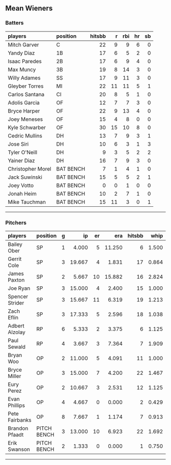 ## Mean Wieners

### Batters

 
|players           |position  | hitsbb|  r| rbi| hr| sb| 
|:-----------------|:---------|------:|--:|---:|--:|--:| 
|Mitch Garver      |C         |     22|  9|   9|  6|  0| 
|Yandy Diaz        |1B        |     17|  6|   5|  2|  0| 
|Isaac Paredes     |2B        |     17|  6|   9|  4|  0| 
|Max Muncy         |3B        |     19|  8|  14|  3|  0| 
|Willy Adames      |SS        |     17|  9|  11|  3|  0| 
|Gleyber Torres    |MI        |     22| 11|  11|  5|  1| 
|Carlos Santana    |CI        |     20|  8|   5|  1|  0| 
|Adolis Garcia     |OF        |     12|  7|   7|  3|  0| 
|Bryce Harper      |OF        |     22|  9|  13|  4|  0| 
|Joey Meneses      |OF        |     15|  4|   8|  0|  0| 
|Kyle Schwarber    |OF        |     30| 15|  10|  8|  0| 
|Cedric Mullins    |DH        |     13|  7|   9|  3|  1| 
|Jose Siri         |DH        |     10|  6|   3|  1|  3| 
|Tyler O'Neill     |DH        |      9|  3|   5|  2|  2| 
|Yainer Diaz       |DH        |     16|  7|   9|  3|  0| 
|Christopher Morel |BAT BENCH |      7|  1|   4|  1|  0| 
|Jack Suwinski     |BAT BENCH |     15|  5|   5|  2|  1| 
|Joey Votto        |BAT BENCH |      0|  0|   1|  0|  0| 
|Jonah Heim        |BAT BENCH |     10|  2|   7|  1|  0| 
|Mike Tauchman     |BAT BENCH |     15| 11|   3|  0|  1| 


* * *

### Pitchers

 
|players         |position    |  g|     ip| er|    era| hitsbb|  whip| so|  w| sv| 
|:---------------|:-----------|--:|------:|--:|------:|------:|-----:|--:|--:|--:| 
|Bailey Ober     |SP          |  1|  4.000|  5| 11.250|      6| 1.500|  4|  0|  0| 
|Gerrit Cole     |SP          |  3| 19.667|  4|  1.831|     17| 0.864| 25|  3|  0| 
|James Paxton    |SP          |  2|  5.667| 10| 15.882|     16| 2.824|  4|  0|  0| 
|Joe Ryan        |SP          |  3| 15.000|  4|  2.400|     15| 1.000| 17|  1|  0| 
|Spencer Strider |SP          |  3| 15.667| 11|  6.319|     19| 1.213| 23|  2|  0| 
|Zach Eflin      |SP          |  3| 17.333|  5|  2.596|     18| 1.038| 22|  0|  0| 
|Adbert Alzolay  |RP          |  6|  5.333|  2|  3.375|      6| 1.125|  6|  1|  4| 
|Paul Sewald     |RP          |  4|  3.667|  3|  7.364|      7| 1.909|  4|  0|  3| 
|Bryan Woo       |OP          |  2| 11.000|  5|  4.091|     11| 1.000|  5|  1|  0| 
|Bryce Miller    |OP          |  3| 15.000|  7|  4.200|     22| 1.467| 13|  0|  0| 
|Eury Perez      |OP          |  2| 10.667|  3|  2.531|     12| 1.125| 12|  0|  0| 
|Evan Phillips   |OP          |  4|  4.667|  0|  0.000|      2| 0.429|  4|  0|  2| 
|Pete Fairbanks  |OP          |  8|  7.667|  1|  1.174|      7| 0.913| 15|  1|  5| 
|Brandon Pfaadt  |PITCH BENCH |  3| 13.000| 10|  6.923|     22| 1.692| 13|  1|  0| 
|Erik Swanson    |PITCH BENCH |  2|  1.333|  0|  0.000|      1| 0.750|  0|  0|  0| 


* * *


